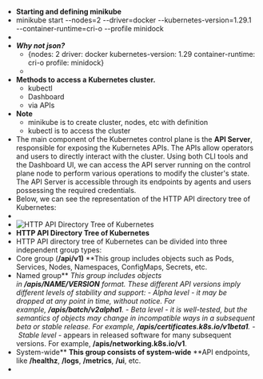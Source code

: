 - **Starting and defining minikube**
- minikube start --nodes=2 --driver=docker --kubernetes-version=1.29.1 --container-runtime=cri-o --profile minidock
-
- ***Why not  json?***
	- {nodes: 2     driver: docker    kubernetes-version: 1.29  container-runtime: cri-o  profile: minidock}
	-
- **Methods to access a Kubernetes cluster.**
	- kubectl
	- Dashboard
	- via APIs
- **Note**
	- minikube is to create cluster, nodes, etc with definition
	- kubectl is to access the cluster
- The main component of the Kubernetes control plane is the **API Server**, responsible for exposing the Kubernetes APIs. The APIs allow operators and users to directly interact with the cluster. Using both CLI tools and the Dashboard UI, we can access the API server running on the control plane node to perform various operations to modify the cluster's state. The API Server is accessible through its endpoints by agents and users possessing the required credentials.
- Below, we can see the representation of the HTTP API directory tree of Kubernetes:
-
- ![HTTP API Directory Tree of Kubernetes](https://courses.edx.org/asset-v1:LinuxFoundationX+LFS158x+1T2022+type@asset+block@LFS158_2023_CourseImage_Chapter-7-02.png)
- **HTTP API Directory Tree of Kubernetes**
- HTTP API directory tree of Kubernetes can be divided into three independent group types:
- Core group (**/api/v1)**
  **This group includes objects such as Pods, Services, Nodes, Namespaces, ConfigMaps, Secrets, etc.
- Named group**
  **This group includes objects in **/apis/$NAME/$VERSION** format. These different API versions imply different levels of stability and support:
  - *Alpha level* - it may be dropped at any point in time, without notice. For example, **/apis/batch/v2alpha1**.
  - *Beta level* - it is well-tested, but the semantics of objects may change in incompatible ways in a subsequent beta or stable release. For example, **/apis/certificates.k8s.io/v1beta1**.
  -* Stable level* - appears in released software for many subsequent versions. For example, **/apis/networking.k8s.io/v1**.
- System-wide**
  **This group consists of system-wide** **API endpoints, like **/healthz**, **/logs**, **/metrics**, **/ui**, etc.
-